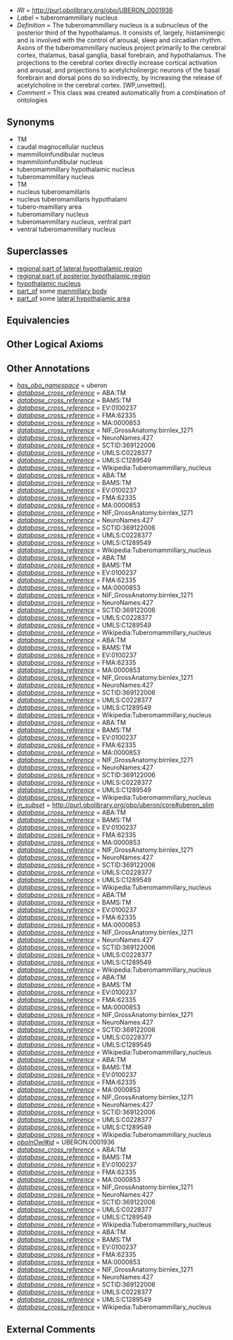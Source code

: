  * *IRI* = http://purl.obolibrary.org/obo/UBERON_0001936
 * *Label* = tuberomammillary nucleus
 * *Definition* = The tuberomammillary nucleus is a subnucleus of the posterior third of the hypothalamus. It consists of, largely, histaminergic and is involved with the control of arousal, sleep and circadian rhythm. Axons of the tuberomammillary nucleus project primarily to the cerebral cortex, thalamus, basal ganglia, basal forebrain, and hypothalamus. The projections to the cerebral cortex directly increase cortical activation and arousal, and projections to acetylcholinergic neurons of the basal forebrain and dorsal pons do so indirectly, by increasing the release of acetylcholine in the cerebral cortex. [WP,unvetted].
 * *Comment* = This class was created automatically from a combination of ontologies

## Synonyms

 * TM
 * caudal magnocellular nucleus
 * mammilloinfundibular nucleus
 * mammiloinfundibular nucleus
 * tuberomammillary hypothalamic nucleus
 * tuberomammillary nucleus
 * TM
 * nucleus tuberomamillaris
 * nucleus tuberomamillaris hypothalami
 * tubero-mamillary area
 * tuberomamillary nucleus
 * tuberomammillary nucleus, ventral part
 * ventral tuberomammillary nucleus

## Superclasses

 * [regional part of lateral hypothalamic region](../../UBERON/85/UBERON_0002785.md)
 * [regional part of posterior hypothalamic region](../../UBERON/89/UBERON_0002789.md)
 * [hypothalamic nucleus](../../UBERON/68/UBERON_0006568.md)
 * [part_of](../../BFO/50/BFO_0000050.md) some [mammillary body](../../UBERON/06/UBERON_0002206.md)
 * [part_of](../../BFO/50/BFO_0000050.md) some [lateral hypothalamic area](../../UBERON/30/UBERON_0002430.md)

## Equivalencies


## Other Logical Axioms


## Other Annotations

 * *[has_obo_namespace](../../ce/oboInOwl#hasOBONamespace.md)* = uberon
 * *[database_cross_reference](../../ef/oboInOwl#hasDbXref.md)* = ABA:TM
 * *[database_cross_reference](../../ef/oboInOwl#hasDbXref.md)* = BAMS:TM
 * *[database_cross_reference](../../ef/oboInOwl#hasDbXref.md)* = EV:0100237
 * *[database_cross_reference](../../ef/oboInOwl#hasDbXref.md)* = FMA:62335
 * *[database_cross_reference](../../ef/oboInOwl#hasDbXref.md)* = MA:0000853
 * *[database_cross_reference](../../ef/oboInOwl#hasDbXref.md)* = NIF_GrossAnatomy:birnlex_1271
 * *[database_cross_reference](../../ef/oboInOwl#hasDbXref.md)* = NeuroNames:427
 * *[database_cross_reference](../../ef/oboInOwl#hasDbXref.md)* = SCTID:369122006
 * *[database_cross_reference](../../ef/oboInOwl#hasDbXref.md)* = UMLS:C0228377
 * *[database_cross_reference](../../ef/oboInOwl#hasDbXref.md)* = UMLS:C1289549
 * *[database_cross_reference](../../ef/oboInOwl#hasDbXref.md)* = Wikipedia:Tuberomammillary_nucleus
 * *[database_cross_reference](../../ef/oboInOwl#hasDbXref.md)* = ABA:TM
 * *[database_cross_reference](../../ef/oboInOwl#hasDbXref.md)* = BAMS:TM
 * *[database_cross_reference](../../ef/oboInOwl#hasDbXref.md)* = EV:0100237
 * *[database_cross_reference](../../ef/oboInOwl#hasDbXref.md)* = FMA:62335
 * *[database_cross_reference](../../ef/oboInOwl#hasDbXref.md)* = MA:0000853
 * *[database_cross_reference](../../ef/oboInOwl#hasDbXref.md)* = NIF_GrossAnatomy:birnlex_1271
 * *[database_cross_reference](../../ef/oboInOwl#hasDbXref.md)* = NeuroNames:427
 * *[database_cross_reference](../../ef/oboInOwl#hasDbXref.md)* = SCTID:369122006
 * *[database_cross_reference](../../ef/oboInOwl#hasDbXref.md)* = UMLS:C0228377
 * *[database_cross_reference](../../ef/oboInOwl#hasDbXref.md)* = UMLS:C1289549
 * *[database_cross_reference](../../ef/oboInOwl#hasDbXref.md)* = Wikipedia:Tuberomammillary_nucleus
 * *[database_cross_reference](../../ef/oboInOwl#hasDbXref.md)* = ABA:TM
 * *[database_cross_reference](../../ef/oboInOwl#hasDbXref.md)* = BAMS:TM
 * *[database_cross_reference](../../ef/oboInOwl#hasDbXref.md)* = EV:0100237
 * *[database_cross_reference](../../ef/oboInOwl#hasDbXref.md)* = FMA:62335
 * *[database_cross_reference](../../ef/oboInOwl#hasDbXref.md)* = MA:0000853
 * *[database_cross_reference](../../ef/oboInOwl#hasDbXref.md)* = NIF_GrossAnatomy:birnlex_1271
 * *[database_cross_reference](../../ef/oboInOwl#hasDbXref.md)* = NeuroNames:427
 * *[database_cross_reference](../../ef/oboInOwl#hasDbXref.md)* = SCTID:369122006
 * *[database_cross_reference](../../ef/oboInOwl#hasDbXref.md)* = UMLS:C0228377
 * *[database_cross_reference](../../ef/oboInOwl#hasDbXref.md)* = UMLS:C1289549
 * *[database_cross_reference](../../ef/oboInOwl#hasDbXref.md)* = Wikipedia:Tuberomammillary_nucleus
 * *[database_cross_reference](../../ef/oboInOwl#hasDbXref.md)* = ABA:TM
 * *[database_cross_reference](../../ef/oboInOwl#hasDbXref.md)* = BAMS:TM
 * *[database_cross_reference](../../ef/oboInOwl#hasDbXref.md)* = EV:0100237
 * *[database_cross_reference](../../ef/oboInOwl#hasDbXref.md)* = FMA:62335
 * *[database_cross_reference](../../ef/oboInOwl#hasDbXref.md)* = MA:0000853
 * *[database_cross_reference](../../ef/oboInOwl#hasDbXref.md)* = NIF_GrossAnatomy:birnlex_1271
 * *[database_cross_reference](../../ef/oboInOwl#hasDbXref.md)* = NeuroNames:427
 * *[database_cross_reference](../../ef/oboInOwl#hasDbXref.md)* = SCTID:369122006
 * *[database_cross_reference](../../ef/oboInOwl#hasDbXref.md)* = UMLS:C0228377
 * *[database_cross_reference](../../ef/oboInOwl#hasDbXref.md)* = UMLS:C1289549
 * *[database_cross_reference](../../ef/oboInOwl#hasDbXref.md)* = Wikipedia:Tuberomammillary_nucleus
 * *[database_cross_reference](../../ef/oboInOwl#hasDbXref.md)* = ABA:TM
 * *[database_cross_reference](../../ef/oboInOwl#hasDbXref.md)* = BAMS:TM
 * *[database_cross_reference](../../ef/oboInOwl#hasDbXref.md)* = EV:0100237
 * *[database_cross_reference](../../ef/oboInOwl#hasDbXref.md)* = FMA:62335
 * *[database_cross_reference](../../ef/oboInOwl#hasDbXref.md)* = MA:0000853
 * *[database_cross_reference](../../ef/oboInOwl#hasDbXref.md)* = NIF_GrossAnatomy:birnlex_1271
 * *[database_cross_reference](../../ef/oboInOwl#hasDbXref.md)* = NeuroNames:427
 * *[database_cross_reference](../../ef/oboInOwl#hasDbXref.md)* = SCTID:369122006
 * *[database_cross_reference](../../ef/oboInOwl#hasDbXref.md)* = UMLS:C0228377
 * *[database_cross_reference](../../ef/oboInOwl#hasDbXref.md)* = UMLS:C1289549
 * *[database_cross_reference](../../ef/oboInOwl#hasDbXref.md)* = Wikipedia:Tuberomammillary_nucleus
 * *[in_subset](../../et/oboInOwl#inSubset.md)* = http://purl.obolibrary.org/obo/uberon/core#uberon_slim
 * *[database_cross_reference](../../ef/oboInOwl#hasDbXref.md)* = ABA:TM
 * *[database_cross_reference](../../ef/oboInOwl#hasDbXref.md)* = BAMS:TM
 * *[database_cross_reference](../../ef/oboInOwl#hasDbXref.md)* = EV:0100237
 * *[database_cross_reference](../../ef/oboInOwl#hasDbXref.md)* = FMA:62335
 * *[database_cross_reference](../../ef/oboInOwl#hasDbXref.md)* = MA:0000853
 * *[database_cross_reference](../../ef/oboInOwl#hasDbXref.md)* = NIF_GrossAnatomy:birnlex_1271
 * *[database_cross_reference](../../ef/oboInOwl#hasDbXref.md)* = NeuroNames:427
 * *[database_cross_reference](../../ef/oboInOwl#hasDbXref.md)* = SCTID:369122006
 * *[database_cross_reference](../../ef/oboInOwl#hasDbXref.md)* = UMLS:C0228377
 * *[database_cross_reference](../../ef/oboInOwl#hasDbXref.md)* = UMLS:C1289549
 * *[database_cross_reference](../../ef/oboInOwl#hasDbXref.md)* = Wikipedia:Tuberomammillary_nucleus
 * *[database_cross_reference](../../ef/oboInOwl#hasDbXref.md)* = ABA:TM
 * *[database_cross_reference](../../ef/oboInOwl#hasDbXref.md)* = BAMS:TM
 * *[database_cross_reference](../../ef/oboInOwl#hasDbXref.md)* = EV:0100237
 * *[database_cross_reference](../../ef/oboInOwl#hasDbXref.md)* = FMA:62335
 * *[database_cross_reference](../../ef/oboInOwl#hasDbXref.md)* = MA:0000853
 * *[database_cross_reference](../../ef/oboInOwl#hasDbXref.md)* = NIF_GrossAnatomy:birnlex_1271
 * *[database_cross_reference](../../ef/oboInOwl#hasDbXref.md)* = NeuroNames:427
 * *[database_cross_reference](../../ef/oboInOwl#hasDbXref.md)* = SCTID:369122006
 * *[database_cross_reference](../../ef/oboInOwl#hasDbXref.md)* = UMLS:C0228377
 * *[database_cross_reference](../../ef/oboInOwl#hasDbXref.md)* = UMLS:C1289549
 * *[database_cross_reference](../../ef/oboInOwl#hasDbXref.md)* = Wikipedia:Tuberomammillary_nucleus
 * *[database_cross_reference](../../ef/oboInOwl#hasDbXref.md)* = ABA:TM
 * *[database_cross_reference](../../ef/oboInOwl#hasDbXref.md)* = BAMS:TM
 * *[database_cross_reference](../../ef/oboInOwl#hasDbXref.md)* = EV:0100237
 * *[database_cross_reference](../../ef/oboInOwl#hasDbXref.md)* = FMA:62335
 * *[database_cross_reference](../../ef/oboInOwl#hasDbXref.md)* = MA:0000853
 * *[database_cross_reference](../../ef/oboInOwl#hasDbXref.md)* = NIF_GrossAnatomy:birnlex_1271
 * *[database_cross_reference](../../ef/oboInOwl#hasDbXref.md)* = NeuroNames:427
 * *[database_cross_reference](../../ef/oboInOwl#hasDbXref.md)* = SCTID:369122006
 * *[database_cross_reference](../../ef/oboInOwl#hasDbXref.md)* = UMLS:C0228377
 * *[database_cross_reference](../../ef/oboInOwl#hasDbXref.md)* = UMLS:C1289549
 * *[database_cross_reference](../../ef/oboInOwl#hasDbXref.md)* = Wikipedia:Tuberomammillary_nucleus
 * *[database_cross_reference](../../ef/oboInOwl#hasDbXref.md)* = ABA:TM
 * *[database_cross_reference](../../ef/oboInOwl#hasDbXref.md)* = BAMS:TM
 * *[database_cross_reference](../../ef/oboInOwl#hasDbXref.md)* = EV:0100237
 * *[database_cross_reference](../../ef/oboInOwl#hasDbXref.md)* = FMA:62335
 * *[database_cross_reference](../../ef/oboInOwl#hasDbXref.md)* = MA:0000853
 * *[database_cross_reference](../../ef/oboInOwl#hasDbXref.md)* = NIF_GrossAnatomy:birnlex_1271
 * *[database_cross_reference](../../ef/oboInOwl#hasDbXref.md)* = NeuroNames:427
 * *[database_cross_reference](../../ef/oboInOwl#hasDbXref.md)* = SCTID:369122006
 * *[database_cross_reference](../../ef/oboInOwl#hasDbXref.md)* = UMLS:C0228377
 * *[database_cross_reference](../../ef/oboInOwl#hasDbXref.md)* = UMLS:C1289549
 * *[database_cross_reference](../../ef/oboInOwl#hasDbXref.md)* = Wikipedia:Tuberomammillary_nucleus
 * *[oboInOwl#id](../../id/oboInOwl#id.md)* = UBERON:0001936
 * *[database_cross_reference](../../ef/oboInOwl#hasDbXref.md)* = ABA:TM
 * *[database_cross_reference](../../ef/oboInOwl#hasDbXref.md)* = BAMS:TM
 * *[database_cross_reference](../../ef/oboInOwl#hasDbXref.md)* = EV:0100237
 * *[database_cross_reference](../../ef/oboInOwl#hasDbXref.md)* = FMA:62335
 * *[database_cross_reference](../../ef/oboInOwl#hasDbXref.md)* = MA:0000853
 * *[database_cross_reference](../../ef/oboInOwl#hasDbXref.md)* = NIF_GrossAnatomy:birnlex_1271
 * *[database_cross_reference](../../ef/oboInOwl#hasDbXref.md)* = NeuroNames:427
 * *[database_cross_reference](../../ef/oboInOwl#hasDbXref.md)* = SCTID:369122006
 * *[database_cross_reference](../../ef/oboInOwl#hasDbXref.md)* = UMLS:C0228377
 * *[database_cross_reference](../../ef/oboInOwl#hasDbXref.md)* = UMLS:C1289549
 * *[database_cross_reference](../../ef/oboInOwl#hasDbXref.md)* = Wikipedia:Tuberomammillary_nucleus
 * *[database_cross_reference](../../ef/oboInOwl#hasDbXref.md)* = ABA:TM
 * *[database_cross_reference](../../ef/oboInOwl#hasDbXref.md)* = BAMS:TM
 * *[database_cross_reference](../../ef/oboInOwl#hasDbXref.md)* = EV:0100237
 * *[database_cross_reference](../../ef/oboInOwl#hasDbXref.md)* = FMA:62335
 * *[database_cross_reference](../../ef/oboInOwl#hasDbXref.md)* = MA:0000853
 * *[database_cross_reference](../../ef/oboInOwl#hasDbXref.md)* = NIF_GrossAnatomy:birnlex_1271
 * *[database_cross_reference](../../ef/oboInOwl#hasDbXref.md)* = NeuroNames:427
 * *[database_cross_reference](../../ef/oboInOwl#hasDbXref.md)* = SCTID:369122006
 * *[database_cross_reference](../../ef/oboInOwl#hasDbXref.md)* = UMLS:C0228377
 * *[database_cross_reference](../../ef/oboInOwl#hasDbXref.md)* = UMLS:C1289549
 * *[database_cross_reference](../../ef/oboInOwl#hasDbXref.md)* = Wikipedia:Tuberomammillary_nucleus

## External Comments

